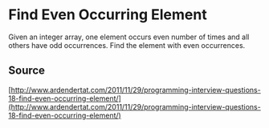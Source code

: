 # Find Even Occurring Element

Given an integer array, one element occurs even number of times and
all others have odd occurrences. Find the element with even
occurrences.

## Source

[http://www.ardendertat.com/2011/11/29/programming-interview-questions-18-find-even-occurring-element/](http://www.ardendertat.com/2011/11/29/programming-interview-questions-18-find-even-occurring-element/)
